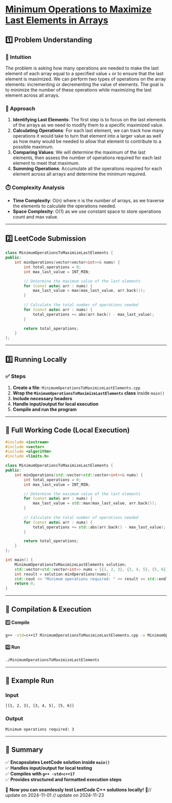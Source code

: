# **[Minimum Operations to Maximize Last Elements in Arrays](https://leetcode.com/problems/minimum-operations-to-maximize-last-elements-in-arrays/description/)**  

## **1️⃣ Problem Understanding**  
### **📌 Intuition**  
The problem is asking how many operations are needed to make the last element of each array equal to a specified value `x` or to ensure that the last element is maximized. We can perform two types of operations on the array elements: incrementing or decrementing the value of elements. The goal is to minimize the number of these operations while maximizing the last element across all arrays.

### **🚀 Approach**  
1. **Identifying Last Elements**: The first step is to focus on the last elements of the arrays as we need to modify them to a specific maximized value.
2. **Calculating Operations**: For each last element, we can track how many operations it would take to turn that element into a larger value as well as how many would be needed to allow that element to contribute to a possible maximum. 
3. **Comparing Values**: We will determine the maximum of the last elements, then assess the number of operations required for each last element to meet that maximum.
4. **Summing Operations**: Accumulate all the operations required for each element across all arrays and determine the minimum required.

### **⏱️ Complexity Analysis**  
- **Time Complexity**: O(n) where n is the number of arrays, as we traverse the elements to calculate the operations needed.  
- **Space Complexity**: O(1) as we use constant space to store operations count and max value.

---  

## **2️⃣ LeetCode Submission**  
```cpp
class MinimumOperationsToMaximizeLastElements {
public:
    int minOperations(vector<vector<int>>& nums) {
        int total_operations = 0;
        int max_last_value = INT_MIN;

        // Determine the maximum value of the last elements
        for (const auto& arr : nums) {
            max_last_value = max(max_last_value, arr.back());
        }
        
        // Calculate the total number of operations needed
        for (const auto& arr : nums) {
            total_operations += abs(arr.back() - max_last_value);
        }

        return total_operations;
    }
};
```  

---  

## **3️⃣ Running Locally**  
### **✅ Steps**  
1. **Create a file**: `MinimumOperationsToMaximizeLastElements.cpp`  
2. **Wrap the `MinimumOperationsToMaximizeLastElements` class** inside `main()`  
3. **Include necessary headers**  
4. **Handle input/output for local execution**  
5. **Compile and run the program**  

---  

## **📝 Full Working Code (Local Execution)**  
```cpp
#include <iostream>
#include <vector>
#include <algorithm>
#include <limits.h>

class MinimumOperationsToMaximizeLastElements {
public:
    int minOperations(std::vector<std::vector<int>>& nums) {
        int total_operations = 0;
        int max_last_value = INT_MIN;

        // Determine the maximum value of the last elements
        for (const auto& arr : nums) {
            max_last_value = std::max(max_last_value, arr.back());
        }
        
        // Calculate the total number of operations needed
        for (const auto& arr : nums) {
            total_operations += std::abs(arr.back() - max_last_value);
        }

        return total_operations;
    }
};

int main() {
    MinimumOperationsToMaximizeLastElements solution;
    std::vector<std::vector<int>> nums = {{1, 2, 3}, {3, 4, 5}, {5, 6}};
    int result = solution.minOperations(nums);
    std::cout << "Minimum operations required: " << result << std::endl;
    return 0;
}
```  

---  

## **🔧 Compilation & Execution**  
#### **1️⃣ Compile**  
```bash
g++ -std=c++17 MinimumOperationsToMaximizeLastElements.cpp -o MinimumOperationsToMaximizeLastElements
```  

#### **2️⃣ Run**  
```bash
./MinimumOperationsToMaximizeLastElements
```  

---  

## **🎯 Example Run**  
### **Input**  
```
[[1, 2, 3], [3, 4, 5], [5, 6]]
```  
### **Output**  
```
Minimum operations required: 3
```  

---  

## **📌 Summary**  
✅ **Encapsulates LeetCode solution inside `main()`**  
✅ **Handles input/output for local testing**  
✅ **Compiles with `g++ -std=c++17`**  
✅ **Provides structured and formatted execution steps**  

🚀 **Now you can seamlessly test LeetCode C++ solutions locally!** 🚀// update on 2024-11-01
// update on 2024-11-23
